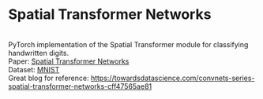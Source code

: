 # Spatial Transformer Networks
<br> PyTorch implementation of the Spatial Transformer module for classifying handwritten digits.
<br> Paper: <a href="https://arxiv.org/abs/1506.02025">Spatial Transformer Networks</a>
<br> Dataset: <a href="http://yann.lecun.com/exdb/mnist/">MNIST</a>
<br> Great blog for reference: https://towardsdatascience.com/convnets-series-spatial-transformer-networks-cff47565ae81
